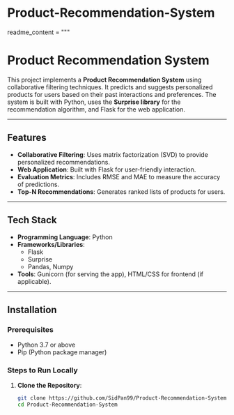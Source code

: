 # Product-Recommendation-System
readme_content = """
# **Product Recommendation System**

This project implements a **Product Recommendation System** using collaborative filtering techniques. It predicts and suggests personalized products for users based on their past interactions and preferences. The system is built with Python, uses the **Surprise library** for the recommendation algorithm, and Flask for the web application.

---

## **Features**

- **Collaborative Filtering**: Uses matrix factorization (SVD) to provide personalized recommendations.
- **Web Application**: Built with Flask for user-friendly interaction.
- **Evaluation Metrics**: Includes RMSE and MAE to measure the accuracy of predictions.
- **Top-N Recommendations**: Generates ranked lists of products for users.

---

## **Tech Stack**

- **Programming Language**: Python
- **Frameworks/Libraries**:
  - Flask
  - Surprise
  - Pandas, Numpy
- **Tools**: Gunicorn (for serving the app), HTML/CSS for frontend (if applicable).

---

## **Installation**

### **Prerequisites**

- Python 3.7 or above
- Pip (Python package manager)

### **Steps to Run Locally**

1. **Clone the Repository**:
   ```bash
   git clone https://github.com/SidPan99/Product-Recommendation-System
   cd Product-Recommendation-System
